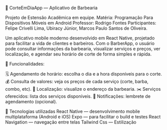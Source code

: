 💈 CorteEmDiaApp — Aplicativo de Barbearia

Projeto de Estensão Acadêmica em equipe. 
Matéria: Programação Para Dispositivos Móveis em Android
Professor: Rodrigo Fontes
Participantes: Felipe Crivelli Lima, Ubiracy Júnior, Marcos Paulo Santos de Oliveira.

Um aplicativo mobile moderno desenvolvido em React Native, projetado para facilitar a vida de clientes e barbeiros.
Com o BarberApp, o usuário pode consultar informações da barbearia, visualizar serviços e preços, ver localização, e agendar seu horário de corte de forma simples e rápida.

📱 Funcionalidades:

🗓️ Agendamento de horário: escolha o dia e a hora disponíveis para o corte.
💰 Consulta de valores: veja os preços de cada serviço (corte, barba, combo, etc).
📍 Localização: visualize o endereço da barbearia.
✂️ Serviços oferecidos: lista dos serviços disponíveis.
🔔 Notificações: lembrete de agendamento (opcional).


🧰 Tecnologias utilizadas
React Native — desenvolvimento mobile multiplataforma (Android e iOS)
Expo — para facilitar o build e testes
React Navigation — navegação entre telas
Tailwind Css — Estilização

